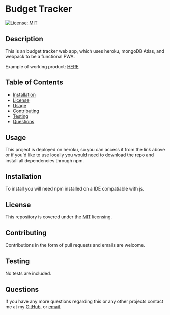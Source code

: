  # Budget Tracker

  [![License: MIT](https://img.shields.io/badge/License-MIT-yellow.svg)](https://opensource.org/licenses/MIT)

  ## Description
  This is an budget tracker web app, which uses heroku, mongoDB Atlas, and webpack to be a functional PWA.

  Example of working product: [HERE](https://intense-island-55474.herokuapp.com/)

    
  ## Table of Contents
    
  - [Installation](#Installation)
  - [License](#License)
  - [Usage](#Usage)
  - [Contributing](#Contributing)
  - [Testing](#Testing)
  - [Questions](#Questions)
 
  ## Usage
  This project is deployed on heroku, so you can access it from the link above or if you'd like to use locally you would need to download the repo and install all dependencies through npm.

  ## Installation
  To install you will need npm installed on a IDE compatiable with js.
    
  ## License
    
  This repository is covered under the [MIT](https://opensource.org/licenses/MIT) licensing.
    
  ## Contributing
  Contributions in the form of pull requests and emails are welcome.
    
  ## Testing
  No tests are included.
    
  ## Questions
    
  If you have any more questions regarding this or any other projects contact me at my [GitHub](https://github.com/Travis297/), or [email](mailto:travis.witts@outlook.com).